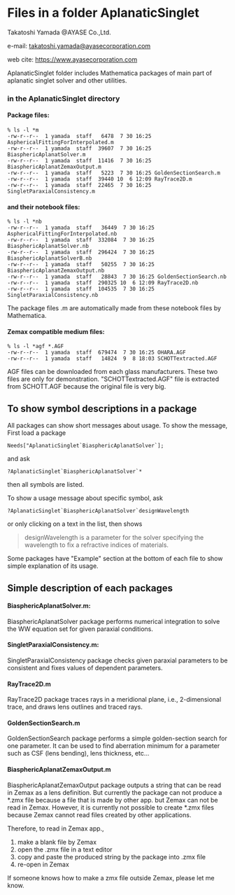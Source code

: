 # Files in a folder AplanaticSinglet

Takatoshi Yamada @AYASE Co.,Ltd.

e-mail: takatoshi.yamada@ayasecorporation.com

web cite: https://www.ayasecorporation.com

AplanaticSinglet folder includes Mathematica packages of main part of aplanatic singlet solver and other utilities.

### in the AplanaticSinglet directory

#### Package files:

```
% ls -l *m
-rw-r--r--  1 yamada  staff   6478  7 30 16:25 AsphericalFittingForInterpolated.m
-rw-r--r--  1 yamada  staff  39607  7 30 16:25 BiasphericAplanatSolver.m
-rw-r--r--  1 yamada  staff  11416  7 30 16:25 BiasphericAplanatZemaxOutput.m
-rw-r--r--  1 yamada  staff   5223  7 30 16:25 GoldenSectionSearch.m
-rw-r--r--  1 yamada  staff  39440 10  6 12:09 RayTrace2D.m
-rw-r--r--  1 yamada  staff  22465  7 30 16:25 SingletParaxialConsistency.m
```



#### and their notebook files:

```
% ls -l *nb
-rw-r--r--  1 yamada  staff   36449  7 30 16:25 AsphericalFittingForInterpolated.nb
-rw-r--r--  1 yamada  staff  332084  7 30 16:25 BiasphericAplanatSolver.nb
-rw-r--r--  1 yamada  staff  296424  7 30 16:25 BiasphericAplanatSolverB.nb
-rw-r--r--  1 yamada  staff   50255  7 30 16:25 BiasphericAplanatZemaxOutput.nb
-rw-r--r--  1 yamada  staff   28843  7 30 16:25 GoldenSectionSearch.nb
-rw-r--r--  1 yamada  staff  290325 10  6 12:09 RayTrace2D.nb
-rw-r--r--  1 yamada  staff  104535  7 30 16:25 SingletParaxialConsistency.nb
```

The package files .m are automatically made from these notebook files by Mathematica.

#### Zemax compatible medium files:

```
% ls -l *agf *.AGF
-rw-r--r--  1 yamada  staff  679474  7 30 16:25 OHARA.AGF
-rw-r--r--  1 yamada  staff   14824  9  8 18:03 SCHOTTextracted.AGF
```

AGF files can be downloaded from each glass manufacturers. These two files are only for demonstration. "SCHOTTextracted.AGF" file is extracted from SCHOTT.AGF because the original file is very big.

## To show symbol descriptions in a package

All packages can show short messages about usage. To show the message, First load a package

```
Needs["AplanaticSinglet`BiasphericAplanatSolver`];
```

and ask

```
?AplanaticSinglet`BiasphericAplanatSolver`*
```

then all symbols are listed.

To show a usage message about specific symbol, ask

```
?AplanaticSinglet`BiasphericAplanatSolver`designWavelength
```

or only clicking on a text in the list, then shows

> designWavelength is a parameter for the solver specifying the wavelength to fix a refractive indices of materials.

Some packages have "Example" section at the bottom of each file to show simple explanation of its usage.

## Simple description of each packages

#### BiasphericAplanatSolver.m:

BiasphericAplanatSolver package performs numerical integration to solve the WW equation set for given paraxial conditions.

#### SingletParaxialConsistency.m:

SingletParaxialConsistency package checks given paraxial parameters to be consistent and fixes values of dependent parameters.

#### RayTrace2D.m

RayTrace2D package traces rays in a meridional plane, i.e., 2-dimensional trace, and draws lens outlines and traced rays.

#### GoldenSectionSearch.m

GoldenSectionSearch package performs a simple golden-section search for one parameter. It can be used to find aberration minimum for a parameter such as CSF (lens bending), lens thickness, etc...

#### BiasphericAplanatZemaxOutput.m

BiasphericAplanatZemaxOutput package outputs a string that can be read in Zemax as a lens definition. But currently the package can not produce a *.zmx file because a file that is made by other app. but Zemax can not be read in Zemax. However, it is currently not possible to create *.zmx files because Zemax cannot read files created by other applications.

Therefore, to read in Zemax app.,

1. make a blank file by Zemax
2. open the .zmx file in a text editor
3. copy and paste the produced string by the package into .zmx file
4. re-open in Zemax

If someone knows how to make a zmx file outside Zemax, please let me know.